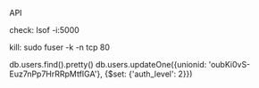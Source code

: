 API

check: 
lsof  -i:5000

kill:
sudo fuser -k -n tcp 80

db.users.find().pretty()
db.users.updateOne({unionid: 'oubKi0vS-Euz7nPp7HrRRpMtfIGA'}, {$set: {'auth_level': 2}})
